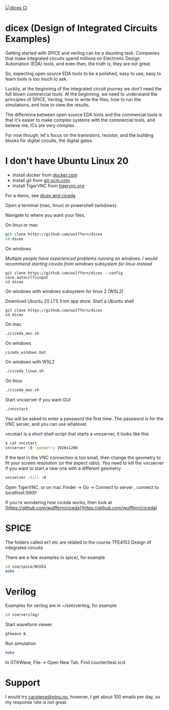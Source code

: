 
[![dicex CI](https://github.com/wulffern/dicex/actions/workflows/docker-image.yaml/badge.svg)](https://github.com/wulffern/dicex/actions/workflows/docker-image.yaml)

# dicex (Design of Integrated Circuits Examples)

Getting started with SPICE and verilog can be a daunting task. Companies that
make integrated circuits spend millions on Electronic Design Automation (EDA)
tools, and even then, the truth is, they are not great. 

So, expecting open source EDA tools to be a polished, easy to use, easy to learn
tools is too much to ask.

Luckliy, at the beginning of the integrated circuit journey we don't need the
full blown commercial tools. At the beginning, we need to understand the
principles of SPICE, Verilog, how to write the files, how to run the
simulations, and how to view the results.

The difference between open source EDA tools and the commercial tools is that it's
easier to make complex systems with the commercial tools, and believe me, ICs are very complex.

For now though, let's focus on the transistors, resistor,  and the
building blocks for digital circuits, the digital gates.

# I don't have Ubuntu Linux 20

- Install docker from [docker.com](http://docker.com)
- Install git from [git-scm.com](https://git-scm.com/downloadsm)
- Install TigerVNC from [tigervnc.org](https://tigervnc.org)

For a demo, see [dicex and ciceda](https://www.youtube.com/watch?v=SpHw1MB3fus)

Open a terminal (mac, linux) or powershell (windows).

Navigate to where you want your files.

On linux or mac
``` sh
git clone https://github.com/wulffern/dicex
cd dicex
```

On windows

*Multiple people have experienced problems running on windows. I would recommend starting ciceda from windows subsystem for linux instead*

```
git clone https://github.com/wulffern/dicex --config core.autocrlf=input
cd dicex
```

On windows with windows subsystem for linux 2 (WSL2)

Download Ubuntu 20 LTS from app store. Start a Ubuntu shell

```
git clone https://github.com/wulffern/dicex
cd dicex
```

  
On mac

``` sh
./ciceda_mac.sh
```

On windows

``` sh
ciceda_windows.bat
```

On windows with WSL2

``` sh
./ciceda_linux.sh
```


On linux
``` sh
./ciceda_mac.sh
```


Start vncserver if you want GUI

``` sh
./vncstart
```

You will be asked to enter a password the first time. The password is for the
VNC server, and you can use whatever.

vncstart is a short shell script that starts a vncserver, it looks like this

``` sh
$ cat vncstart
vncserver :0 -geometry 1920x1200
```

If the text in the VNC connection is too small, then change the geometry to fit your screen resolution
(or the aspect ratio). You need to kill the vncserver if you want to start a new
one with a different geometry.

``` sh
vncserver -kill :0
```

Open TigerVNC, or on mac Finder -> Go -> Connect to server , connect to *localhost:5900*

If you're wondering how ciceda works, then look at [https://github.com/wulffern/ciceda](https://github.com/wulffern/ciceda)


# SPICE

The folders called ex1 etc are related to the course TFE4152 Design of
integrated circuits 

There are a few examples in spice/, for example 
``` sh
cd sim/spice/NCHIO
make
```
# Verilog
Examples for verilog are in ~/sim/verilog, for example
``` sh
cd sim/verilog/
```
 
Start waveform viewer
``` sh
gtkwave &
```

Run simulation
``` sh
make
```

In GTKWave, File -> Open New Tab. Find counter/test.vcd


# Support
I would try carstenw@ntnu.no, however, I get about 100 emails per day, so my
response rate is not great. 



